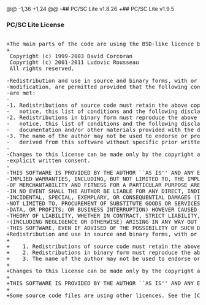 @@ -1,36 +1,24 @@
-## PC/SC Lite v1.8.26
+## PC/SC Lite v1.9.5
 
 ### PC/SC Lite License
 <pre>
 
+The main parts of the code are using the BSD-like licence bellow:
+
 Copyright (c) 1999-2003 David Corcoran <corcoran@linuxnet.com>
 Copyright (c) 2001-2011 Ludovic Rousseau <ludovic.rousseau@free.fr>
 All rights reserved.
 
-Redistribution and use in source and binary forms, with or without
-modification, are permitted provided that the following conditions
-are met:
-
-1. Redistributions of source code must retain the above copyright
-   notice, this list of conditions and the following disclaimer.
-2. Redistributions in binary form must reproduce the above copyright
-   notice, this list of conditions and the following disclaimer in the
-   documentation and/or other materials provided with the distribution.
-3. The name of the author may not be used to endorse or promote products
-   derived from this software without specific prior written permission.
-
-Changes to this license can be made only by the copyright author with
-explicit written consent.
-
-THIS SOFTWARE IS PROVIDED BY THE AUTHOR ``AS IS'' AND ANY EXPRESS OR
-IMPLIED WARRANTIES, INCLUDING, BUT NOT LIMITED TO, THE IMPLIED WARRANTIES
-OF MERCHANTABILITY AND FITNESS FOR A PARTICULAR PURPOSE ARE DISCLAIMED.
-IN NO EVENT SHALL THE AUTHOR BE LIABLE FOR ANY DIRECT, INDIRECT,
-INCIDENTAL, SPECIAL, EXEMPLARY, OR CONSEQUENTIAL DAMAGES (INCLUDING, BUT
-NOT LIMITED TO, PROCUREMENT OF SUBSTITUTE GOODS OR SERVICES; LOSS OF USE,
-DATA, OR PROFITS; OR BUSINESS INTERRUPTION) HOWEVER CAUSED AND ON ANY
-THEORY OF LIABILITY, WHETHER IN CONTRACT, STRICT LIABILITY, OR TORT
-(INCLUDING NEGLIGENCE OR OTHERWISE) ARISING IN ANY WAY OUT OF THE USE OF
-THIS SOFTWARE, EVEN IF ADVISED OF THE POSSIBILITY OF SUCH DAMAGE.
+Redistribution and use in source and binary forms, with or without modification, are permitted provided that the following conditions are met:
+
+    1. Redistributions of source code must retain the above copyright notice, this list of conditions and the following disclaimer.
+    2. Redistributions in binary form must reproduce the above copyright notice, this list of conditions and the following disclaimer in the documentation and/or other materials provided with the distribution.
+    3. The name of the author may not be used to endorse or promote products derived from this software without specific prior written permission.
+
+Changes to this license can be made only by the copyright author with explicit written consent.
+
+THIS SOFTWARE IS PROVIDED BY THE AUTHOR ``AS IS'' AND ANY EXPRESS OR IMPLIED WARRANTIES, INCLUDING, BUT NOT LIMITED TO, THE IMPLIED WARRANTIES OF MERCHANTABILITY AND FITNESS FOR A PARTICULAR PURPOSE ARE DISCLAIMED. IN NO EVENT SHALL THE AUTHOR BE LIABLE FOR ANY DIRECT, INDIRECT, INCIDENTAL, SPECIAL, EXEMPLARY, OR CONSEQUENTIAL DAMAGES (INCLUDING, BUT NOT LIMITED TO, PROCUREMENT OF SUBSTITUTE GOODS OR SERVICES; LOSS OF USE, DATA, OR PROFITS; OR BUSINESS INTERRUPTION) HOWEVER CAUSED AND ON ANY THEORY OF LIABILITY, WHETHER IN CONTRACT, STRICT LIABILITY, OR TORT (INCLUDING NEGLIGENCE OR OTHERWISE) ARISING IN ANY WAY OUT OF THE USE OF THIS SOFTWARE, EVEN IF ADVISED OF THE POSSIBILITY OF SUCH DAMAGE.
+
+Some source code files are using other licences. See the [COPYING](https://salsa.debian.org/rousseau/PCSC/-/blob/master/COPYING) file for details.
 
 </pre>